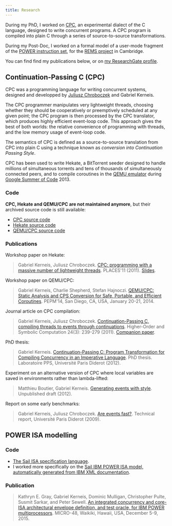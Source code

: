 ```yaml
---
title: Research
---
```


During my PhD, I worked on [CPC](#cpc), an experimental dialect of the C
language, designed to write concurrent programs. A CPC program is compiled
into plain C through a series of source-to-source transformations.

During my Post-Doc, I worked on a formal model of a user-mode fragment of the
[POWER instruction set](#power), for the [REMS
project](https://www.cl.cam.ac.uk/~pes20/rems/) in Cambridge.

You can find find my publications below, or on
[my ResearchGate profile](https://www.researchgate.net/profile/Gabriel-Kerneis).

## Continuation-Passing C (CPC) <a id="cpc"></a>

CPC was a programming language for writing concurrent systems,
designed and developped by [Juliusz Chroboczek](https://irif.fr/~jch) and Gabriel Kerneis.

The CPC programmer manipulates very lightweight threads, choosing whether they
should be cooperatively or preemptively scheduled at any given point; the CPC
program is then processed by the CPC translator, which produces highly
efficient event-loop code.  This approach gives the best of both worlds: the
relative convenience of programming with threads, and the low memory usage of
event-loop code.

The semantics of CPC is defined as a source-to-source translation from CPC into
plain C using a technique known as *conversion into Continuation Passing
Style*.

CPC has been used to write Hekate, a BitTorrent seeder designed to handle
millions of simultaneous torrents and tens of thousands of simultaneously
connected peers, and to compile coroutines in the <a
href="http://www.qemu.org">QEMU emulator</a> during <a
href="https://www.google-melange.com/archive/gsoc/2013">Google Summer of
Code</a> 2013.

### Code

**CPC, Hekate and QEMU/CPC are not maintained anymore**, but their archived source code is still available:

* [CPC source code](https://github.com/kerneis/cpc)
* [Hekate source code](https://github.com/kerneis/hekate)
* [QEMU/CPC source code](https://github.com/kerneis/qemu)

### Publications

Workshop paper on Hekate:

> Gabriel Kerneis, Juliusz Chroboczek.
> [CPC: programming with a massive number of lightweight threads](cpc-places11.pdf).
> PLACES'11 (2011). [Slides](cpc-places11-slides.pdf).

Workshop paper on QEMU/CPC:

> Gabriel Kerneis, Charlie Shepherd, Stefan Hajnoczi.
> [QEMU/CPC: Static Analysis and CPS Conversion for Safe, Portable, and Efficient Coroutines](qemu-cpc.pdf).
> PEPM'14, San Diego, CA, USA, January 20-21, 2014.

Journal article on CPC compilation:

> Gabriel Kerneis, Juliusz Chroboczek.
> [Continuation-Passing C, compiling threads to events through continuations](cpc-2012.pdf).
> Higher-Order and Symbolic Computation 24(3): 239-279 (2011).
> [Companion paper](TR-Kerneis-Chroboczeck-2012.pdf).

PhD thesis:

> Gabriel Kerneis.
> [Continuation-Passing C: Program Transformation for Compiling Concurrency in an Imperative Language](kerneis-phd-thesis.pdf).
> PhD thesis. Laboratoire PPS, Université Paris Diderot (2012).

Experiment on an alternative version of CPC where local variables are saved in
environments rather than lambda-lifted:

> Matthieu Boutier, Gabriel Kerneis.
> [Generating events with style](kerneis-boutier-2013.pdf).
>  Unpublished draft (2012).

Report on some early benchmarks:

> Gabriel Kerneis, Juliusz Chroboczek.
> [Are events fast?](are-events-fast.pdf).
>  Technical report, Université Paris Diderot (2009).


## POWER ISA modelling <a id="power"></a>

### Code

* [The Sail ISA specification language](https://github.com/rems-project/sail/).
* I worked more specifically on the
  [Sail IBM POWER ISA model, automatically generated from IBM XML documentation](https://github.com/rems-project/sail/tree/sail2/old/power).

### Publication

> Kathryn E. Gray, Gabriel Kerneis, Dominic Mulligan, Christopher Pulte, Susmit Sarkar, and Peter Sewell.
> [An integrated concurrency and core-ISA architectural envelope definition, and test oracle, for IBM POWER multiprocessors](micro-48-2015.pdf).
> MICRO-48, Waikiki, Hawaii, USA, December 5-9, 2015.
